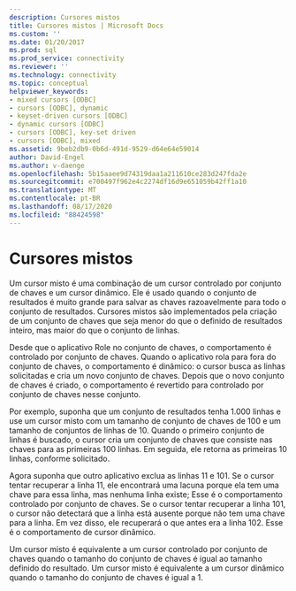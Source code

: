 ```yaml
---
description: Cursores mistos
title: Cursores mistos | Microsoft Docs
ms.custom: ''
ms.date: 01/20/2017
ms.prod: sql
ms.prod_service: connectivity
ms.reviewer: ''
ms.technology: connectivity
ms.topic: conceptual
helpviewer_keywords:
- mixed cursors [ODBC]
- cursors [ODBC], dynamic
- keyset-driven cursors [ODBC]
- dynamic cursors [ODBC]
- cursors [ODBC], key-set driven
- cursors [ODBC], mixed
ms.assetid: 9beb2db9-0b6d-491d-9529-d64e64e59014
author: David-Engel
ms.author: v-daenge
ms.openlocfilehash: 5b15aaee9d74319daa1a211610ce283d247fda2e
ms.sourcegitcommit: e700497f962e4c2274df16d9e651059b42ff1a10
ms.translationtype: MT
ms.contentlocale: pt-BR
ms.lasthandoff: 08/17/2020
ms.locfileid: "88424598"
---
```

# <a name="mixed-cursors"></a>Cursores mistos

Um cursor misto é uma combinação de um cursor controlado por conjunto de chaves e um cursor dinâmico. Ele é usado quando o conjunto de resultados é muito grande para salvar as chaves razoavelmente para todo o conjunto de resultados. Cursores mistos são implementados pela criação de um conjunto de chaves que seja menor do que o definido de resultados inteiro, mas maior do que o conjunto de linhas.  
  
 Desde que o aplicativo Role no conjunto de chaves, o comportamento é controlado por conjunto de chaves. Quando o aplicativo rola para fora do conjunto de chaves, o comportamento é dinâmico: o cursor busca as linhas solicitadas e cria um novo conjunto de chaves. Depois que o novo conjunto de chaves é criado, o comportamento é revertido para controlado por conjunto de chaves nesse conjunto.  
  
 Por exemplo, suponha que um conjunto de resultados tenha 1.000 linhas e use um cursor misto com um tamanho de conjunto de chaves de 100 e um tamanho de conjuntos de linhas de 10. Quando o primeiro conjunto de linhas é buscado, o cursor cria um conjunto de chaves que consiste nas chaves para as primeiras 100 linhas. Em seguida, ele retorna as primeiras 10 linhas, conforme solicitado.  
  
 Agora suponha que outro aplicativo exclua as linhas 11 e 101. Se o cursor tentar recuperar a linha 11, ele encontrará uma lacuna porque ela tem uma chave para essa linha, mas nenhuma linha existe; Esse é o comportamento controlado por conjunto de chaves. Se o cursor tentar recuperar a linha 101, o cursor não detectará que a linha está ausente porque não tem uma chave para a linha. Em vez disso, ele recuperará o que antes era a linha 102. Esse é o comportamento de cursor dinâmico.  
  
 Um cursor misto é equivalente a um cursor controlado por conjunto de chaves quando o tamanho do conjunto de chaves é igual ao tamanho definido do resultado. Um cursor misto é equivalente a um cursor dinâmico quando o tamanho do conjunto de chaves é igual a 1.
